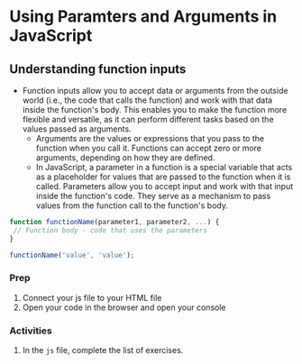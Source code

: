 # Using Paramters and Arguments in JavaScript

## Understanding function inputs

- Function inputs allow you to accept data or arguments from the outside world (i.e., the code that calls the function) and work with that data inside the function's body. This enables you to make the function more flexible and versatile, as it can perform different tasks based on the values passed as arguments.
  - Arguments are the values or expressions that you pass to the function when you call it. Functions can accept zero or more arguments, depending on how they are defined.
  - In JavaScript, a parameter in a function is a special variable that acts as a placeholder for values that are passed to the function when it is called. Parameters allow you to accept input and work with that input inside the function's code. They serve as a mechanism to pass values from the function call to the function's body.

 ```javascript
 function functionName(parameter1, parameter2, ...) {
  // Function body - code that uses the parameters
}

functionName('value', 'value');
 ```


### Prep

1. Connect your js file to your HTML file
2. Open your code in the browser and open your console

### Activities
1. In the `js` file, complete the list of exercises. 
